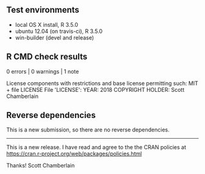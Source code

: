 ## Test environments

* local OS X install, R 3.5.0
* ubuntu 12.04 (on travis-ci), R 3.5.0
* win-builder (devel and release)

## R CMD check results

0 errors | 0 warnings | 1 note

License components with restrictions and base license permitting such:
  MIT + file LICENSE
File 'LICENSE':
  YEAR: 2018
  COPYRIGHT HOLDER: Scott Chamberlain

## Reverse dependencies

This is a new submission, so there are no reverse dependencies.

--------

This is a new release. I have read and agree to the the CRAN policies at https://cran.r-project.org/web/packages/policies.html

Thanks!
Scott Chamberlain
